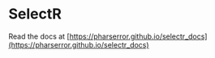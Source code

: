 # SelectR
Read the docs at [https://pharserror.github.io/selectr_docs](https://pharserror.github.io/selectr_docs)
